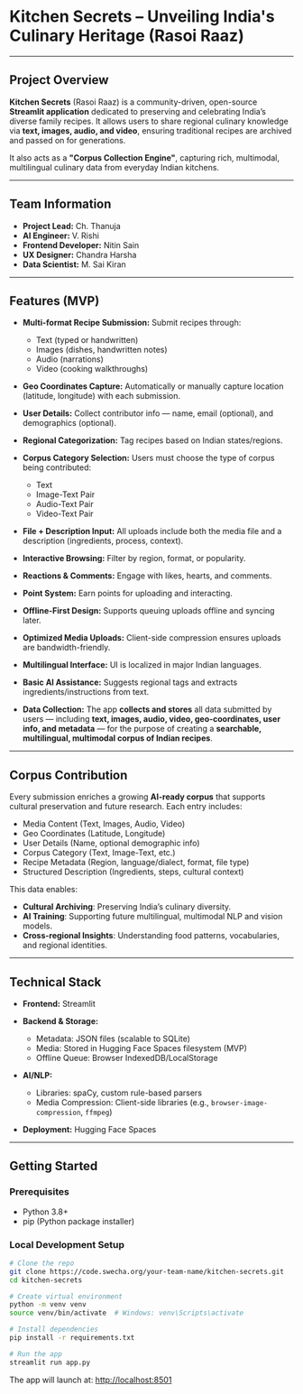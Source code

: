 # Kitchen Secrets – Unveiling India's Culinary Heritage (Rasoi Raaz)

---

## Project Overview

**Kitchen Secrets** (Rasoi Raaz) is a community-driven, open-source **Streamlit application** dedicated to preserving and celebrating India’s diverse family recipes. It allows users to share regional culinary knowledge via **text, images, audio, and video**, ensuring traditional recipes are archived and passed on for generations.

It also acts as a **"Corpus Collection Engine"**, capturing rich, multimodal, multilingual culinary data from everyday Indian kitchens.

---

## Team Information

* **Project Lead:** Ch. Thanuja
* **AI Engineer:** V. Rishi
* **Frontend Developer:** Nitin Sain
* **UX Designer:** Chandra Harsha
* **Data Scientist:** M. Sai Kiran

---

## Features (MVP)

* **Multi-format Recipe Submission:** Submit recipes through:

  * Text (typed or handwritten)
  * Images (dishes, handwritten notes)
  * Audio (narrations)
  * Video (cooking walkthroughs)

* **Geo Coordinates Capture:** Automatically or manually capture location (latitude, longitude) with each submission.

* **User Details:** Collect contributor info — name, email (optional), and demographics (optional).

* **Regional Categorization:** Tag recipes based on Indian states/regions.

* **Corpus Category Selection:** Users must choose the type of corpus being contributed:

  * Text
  * Image-Text Pair
  * Audio-Text Pair
  * Video-Text Pair

* **File + Description Input:** All uploads include both the media file and a description (ingredients, process, context).

* **Interactive Browsing:** Filter by region, format, or popularity.

* **Reactions & Comments:** Engage with likes, hearts, and comments.

* **Point System:** Earn points for uploading and interacting.

* **Offline-First Design:** Supports queuing uploads offline and syncing later.

* **Optimized Media Uploads:** Client-side compression ensures uploads are bandwidth-friendly.

* **Multilingual Interface:** UI is localized in major Indian languages.

* **Basic AI Assistance:** Suggests regional tags and extracts ingredients/instructions from text.

* **Data Collection:**
  The app **collects and stores** all data submitted by users — including **text, images, audio, video, geo-coordinates, user info, and metadata** — for the purpose of creating a **searchable, multilingual, multimodal corpus of Indian recipes**.

---

## Corpus Contribution

Every submission enriches a growing **AI-ready corpus** that supports cultural preservation and future research. Each entry includes:

* Media Content (Text, Images, Audio, Video)
* Geo Coordinates (Latitude, Longitude)
* User Details (Name, optional demographic info)
* Corpus Category (Text, Image-Text, etc.)
* Recipe Metadata (Region, language/dialect, format, file type)
* Structured Description (Ingredients, steps, cultural context)

This data enables:

* **Cultural Archiving**: Preserving India’s culinary diversity.
* **AI Training**: Supporting future multilingual, multimodal NLP and vision models.
* **Cross-regional Insights**: Understanding food patterns, vocabularies, and regional identities.

---

## Technical Stack

* **Frontend:** Streamlit

* **Backend & Storage:**

  * Metadata: JSON files (scalable to SQLite)
  * Media: Stored in Hugging Face Spaces filesystem (MVP)
  * Offline Queue: Browser IndexedDB/LocalStorage

* **AI/NLP:**

  * Libraries: spaCy, custom rule-based parsers
  * Media Compression: Client-side libraries (e.g., `browser-image-compression`, `ffmpeg`)

* **Deployment:** Hugging Face Spaces

---

## Getting Started

### Prerequisites

* Python 3.8+
* pip (Python package installer)

### Local Development Setup

```bash
# Clone the repo
git clone https://code.swecha.org/your-team-name/kitchen-secrets.git
cd kitchen-secrets

# Create virtual environment
python -m venv venv
source venv/bin/activate  # Windows: venv\Scripts\activate

# Install dependencies
pip install -r requirements.txt

# Run the app
streamlit run app.py
```

The app will launch at: [http://localhost:8501](http://localhost:8501)


